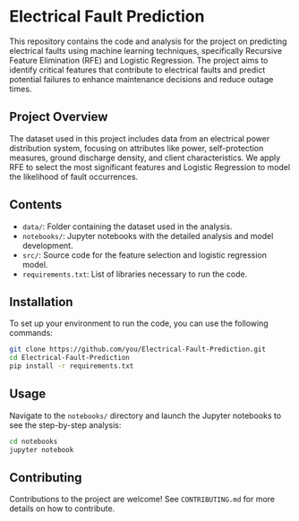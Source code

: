 # Electrical Fault Prediction

This repository contains the code and analysis for the project on predicting electrical faults using machine learning techniques, specifically Recursive Feature Elimination (RFE) and Logistic Regression. The project aims to identify critical features that contribute to electrical faults and predict potential failures to enhance maintenance decisions and reduce outage times.

## Project Overview

The dataset used in this project includes data from an electrical power distribution system, focusing on attributes like power, self-protection measures, ground discharge density, and client characteristics. We apply RFE to select the most significant features and Logistic Regression to model the likelihood of fault occurrences.

## Contents

- `data/`: Folder containing the dataset used in the analysis.
- `notebooks/`: Jupyter notebooks with the detailed analysis and model development.
- `src/`: Source code for the feature selection and logistic regression model.
- `requirements.txt`: List of libraries necessary to run the code.

## Installation

To set up your environment to run the code, you can use the following commands:

```bash
git clone https://github.com/you/Electrical-Fault-Prediction.git
cd Electrical-Fault-Prediction
pip install -r requirements.txt
```

## Usage

Navigate to the `notebooks/` directory and launch the Jupyter notebooks to see the step-by-step analysis:

```bash
cd notebooks
jupyter notebook
```

## Contributing

Contributions to the project are welcome! See `CONTRIBUTING.md` for more details on how to contribute.
